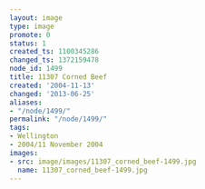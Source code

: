```yaml
---
layout: image
type: image
promote: 0
status: 1
created_ts: 1100345286
changed_ts: 1372159478
node_id: 1499
title: 11307 Corned Beef
created: '2004-11-13'
changed: '2013-06-25'
aliases:
- "/node/1499/"
permalink: "/node/1499/"
tags:
- Wellington
- 2004/11 November 2004
images:
- src: image/images/11307_corned_beef-1499.jpg
  name: 11307_corned_beef-1499.jpg
---
```


